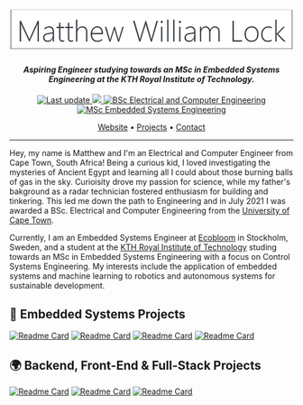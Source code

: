 <h1 align="center">
  <br>
  <a href="https://github.com/matthew-william-lock"><img src="https://github.com/matthew-william-lock/matthew-william-lock/blob/main/images/banner.png" alt="Matthew William Lock"></a>
</h1>

<h4 align="center"><i>Aspiring Engineer studying towards an MSc in Embedded Systems Engineering at the KTH Royal Institute of Technology.</i></h4>

<p align="center">
    <a href="https://github.com/matthew-william-lock/matthew-william-lock">
    <img src="https://img.shields.io/github/last-commit/matthew-william-lock/matthew-william-lock?label=Last%20updated&style=flat-square"
         alt="Last update">
    <img src="https://visitor-badge.laobi.icu/badge?page_id=matthew-william-lock"/>    
    <a href="http://www.ee.uct.ac.za/bachelor-science-engineering-electrical-and-computer-engineering">
    <img src="https://img.shields.io/badge/BSc%20Electrical%20and%20Computer%20Engineering-University%20of%20Cape%20Town-%230099FF"
         alt="BSc Electrical and Computer Engineering">
    <a href="https://www.kth.se/en/studies/master/embedded-systems/msc-embedded-systems-1.70455">
    <img src="https://img.shields.io/badge/MSc%20Embedded%20Systems%20Engineering%20(Current)-KTH%20Royal%20Institute%20of%20Technology-%231954A6"
         alt="MSc Embedded Systems Engineering">
</p>
      
<p align="center">
  <a href="#about">Website</a> •
  <a href="#installation">Projects</a> •
  <a href="#license">Contact</a>
</p>

<!-- ## :open_hands: About Me  -->
 <hr />

Hey, my name is Matthew and I'm an Electrical and Computer Engineer from Cape Town, South Africa! Being a curious kid, I loved investigating the mysteries of Ancient Egypt and learning all I could about those burning balls of gas in the sky. Curioisity drove my passion for science, while my father's bakground as a radar technician fostered enthusiasm for building and tinkering. This led me down the path to Engineering and in July 2021 I was awarded a BSc. Electrical and Computer Engineering from the [University of Cape Town](http://www.uct.ac.za/).

Currently, I am an Embedded Systems Engineer at [Ecobloom](https://ecobloom.se/) in Stockholm, Sweden, and a student at the [KTH Royal Institute of Technology](https://www.kth.se/) studing towards an MSc in Embedded Systems Engineering with a focus on Control Systems Engineering. My interests include the application of embedded systems and machine learning to robotics and autonomous systems for sustainable development.

## :electric_plug: Embedded Systems Projects 

[![Readme Card](https://github-readme-stats.vercel.app/api/pin/?username=matthew-william-lock&repo=Sonar-Imaging-System&title_color=1954A6)](https://github.com/matthew-william-lock/Sonar-Imaging-System)
[![Readme Card](https://github-readme-stats.vercel.app/api/pin/?username=matthew-william-lock&repo=Image-Masking-Accelerator&title_color=1954A6)](https://github.com/matthew-william-lock/Image-Masking-Accelerator)
[![Readme Card](https://github-readme-stats.vercel.app/api/pin/?username=matthew-william-lock&repo=FPGA-WaveformGenerator&title_color=1954A6)](https://github.com/matthew-william-lock/FPGA-WaveformGenerator)
[![Readme Card](https://github-readme-stats.vercel.app/api/pin/?username=matthew-william-lock&repo=FPGA-WallClock&title_color=1954A6)](https://github.com/matthew-william-lock/FPGA-WallClock)

## :earth_africa: Backend, Front-End & Full-Stack Projects

[![Readme Card](https://github-readme-stats.vercel.app/api/pin/?username=matthew-william-lock&repo=Real-Time-Chat-Room&title_color=1954A6)](https://github.com/matthew-william-lock/Real-Time-Chat-Room)
[![Readme Card](https://github-readme-stats.vercel.app/api/pin/?username=matthew-william-lock&repo=Simple-Weather-Web-Application&title_color=1954A6)](https://github.com/matthew-william-lock/Simple-Weather-Web-Application)
[![Readme Card](https://github-readme-stats.vercel.app/api/pin/?username=matthew-william-lock&repo=task-manager-application&title_color=1954A6)](https://github.com/matthew-william-lock/task-manager-application)


<!--
### 🛠 &nbsp;Tech Stack

![Python](https://img.shields.io/badge/-Python-05122A?style=flat&logo=python)&nbsp;
![JavaScript](https://img.shields.io/badge/-JavaScript-05122A?style=flat&logo=javascript)&nbsp;
![Java](https://img.shields.io/badge/-Java-05122A?style=flat&logo=Java&logoColor=FFA518)&nbsp;
![C](https://img.shields.io/badge/-C-05122A?style=flat&logo=C&logoColor=A8B9CC)&nbsp;
![C++](https://img.shields.io/badge/-C++-05122A?style=flat&logo=C%2B%2B&logoColor=00599C)&nbsp;
![Django](https://img.shields.io/badge/-Django-05122A?style=flat&logo=django&logoColor=092E20)&nbsp;
![Bootstrap](https://img.shields.io/badge/-Bootstrap-05122A?style=flat&logo=bootstrap&logoColor=563D7C)\
![HTML](https://img.shields.io/badge/-HTML-05122A?style=flat&logo=HTML5)&nbsp;
![CSS](https://img.shields.io/badge/-CSS-05122A?style=flat&logo=CSS3&logoColor=1572B6)&nbsp;
![Git](https://img.shields.io/badge/-Git-05122A?style=flat&logo=git)&nbsp;
![GitHub](https://img.shields.io/badge/-GitHub-05122A?style=flat&logo=github)&nbsp;
![Visual Studio Code](https://img.shields.io/badge/-Visual%20Studio%20Code-05122A?style=flat&logo=visual-studio-code&logoColor=007ACC)&nbsp;
![NumPy](https://img.shields.io/badge/numpy%20-%23013243.svg?&style=flat&logo=numpy&logoColor=white)&nbsp;
![Pandas](https://img.shields.io/badge/pandas%20-%23150458.svg?&style=flat&logo=pandas&logoColor=white)&nbsp;


<p  align="center">
   
</p>

[![Anurag's GitHub stats](https://github-readme-stats.vercel.app/api?username=matthew-william-lock)](https://github.com/anuraghazra/github-readme-stats)

---

[![Top Langs](https://github-readme-stats.vercel.app/api/top-langs/?username=matthew-william-lock)](https://github.com/anuraghazra/github-readme-stats)
-->

<!--
**matthew-william-lock/matthew-william-lock** is a ✨ _special_ ✨ repository because its `README.md` (this file) appears on your GitHub profile.

Here are some ideas to get you started:

- 🔭 I’m currently working on ...
- 🌱 I’m currently learning ...
- 👯 I’m looking to collaborate on ...
- 🤔 I’m looking for help with ...
- 💬 Ask me about ...
- 📫 How to reach me: ...
- 😄 Pronouns: ...
- ⚡ Fun fact: ...
-->
